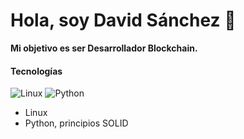 <!--
**DSG-DevShark/DSG-DevShark** is a ✨ _special_ ✨ repository because its `README.md` (this file) appears on your GitHub profile.

Here are some ideas to get you started:

- 🔭 I’m currently working on ...
- 🌱 I’m currently learning ...
- 👯 I’m looking to collaborate on ...
- 🤔 I’m looking for help with ...
- 💬 Ask me about ...
- 📫 How to reach me: ...
- 😄 Pronouns: ...
- ⚡ Fun fact: ...
-->

# Hola, soy David Sánchez 👋


**Mi objetivo es ser Desarrollador Blockchain.**

#### Tecnologías

![Linux](https://img.shields.io/badge/Linux-FCC624?style=for-the-badge&logo=linux&logoColor=FFFFFF&labelColor=5d5875) ![Python](https://img.shields.io/badge/Python-3776AB?style=for-the-badge&logo=python&logoColor=FFFFFF&labelColor=5d5875)

- Linux
- Python, principios SOLID
